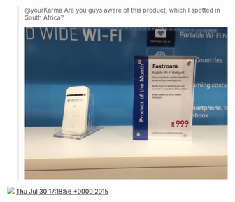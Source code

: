 > @yourKarma Are you guys aware of this product, which I spotted in South Africa? 
> 
> ![](../../media/626804178074124288-CLLbEk4UMAA5U-8.jpg)

<img src="../../media/tweet.ico" width="12" /> [Thu Jul 30 17:18:56 +0000 2015](https://twitter.com/DromerDenker/status/626804178074124288)